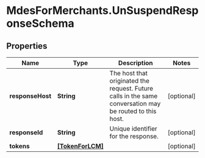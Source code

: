 # MdesForMerchants.UnSuspendResponseSchema

## Properties

Name | Type | Description | Notes
------------ | ------------- | ------------- | -------------
**responseHost** | **String** | The host that originated the request. Future calls in the same conversation may be routed to this host.  | [optional] 
**responseId** | **String** | Unique identifier for the response.  | [optional] 
**tokens** | [**[TokenForLCM]**](TokenForLCM.md) |  | [optional] 


